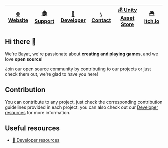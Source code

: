| [🌐 Website](https://bayat.io) | [🏠 Support](https://support.bayat.io) | [📕 Developer](https://developer.bayat.io) | [📞 Contact](https://bayat.io/contact) | [💰 Unity Asset Store](https://assetstore.unity.com/publishers/26641) | [🎮 itch.io](https://bayat.itch.io) |
|-------------------------------|---------------------------------------|-------------------------------------------|---------------------------------------|----------------------------------------------------------------------|------------------------------------|

## Hi there 👋

We're Bayat, we're passionate about **creating and playing games**, and we love **open source**!

Join our open source community by contributing to our projects or just check them out, we're glad to have you here!

## Contribution

You can contribute to any project, just check the corresponding contribution guidelines provided in each project, you can also check out our [Developer resources](https://developer.bayat.io) for more information.

## Useful resources

- [📕 Developer resources](https://developer.bayat.io)
